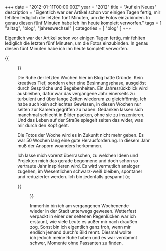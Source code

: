 +++
date = "2012-01-11T00:00:00Z"
year = "2012"
title = "Auf ein Neues"
description = "Eigentlich war der Artikel schon vor einigen Tagen fertig, mir fehlten lediglich die letzten fünf Minuten, um die Fotos einzubinden. In genau diesen fünf Minuten habe ich ihn heute komplett verworfen."
tags = [ "alltag", "blog", "jahreswechsel" ]
categories = [ "blog" ]
+++

Eigentlich war der Artikel schon vor einigen Tagen fertig, mir fehlten lediglich die letzten fünf Minuten, um die Fotos einzubinden. In genau diesen fünf Minuten habe ich ihn heute komplett verworfen.

{{<figure src="/images/2012/20120108-1352-005.jpg" title="Skizze">}}

Die Ruhe der letzten Wochen hier im Blog hatte Gründe. Kein kreatives Tief, sondern eher eine Besinnungsphase, ausgelöst durch Gespräche und Begebenheiten. Ein Jahresrückblick wird ausbleiben, dafür war das vergangene Jahr einerseits zu turbulent und über lange Zeiten wiederum zu gleichförmig. Ich habe auch kein schlechtes Gewissen, in diesen Wochen nur selten zur Kamera gegriffen zu haben. Gedanken lassen sich manchmal schlecht in Bilder packen, ohne sie zu inszenieren. Und das Leben auf der Straße spiegelt selten das wider, was mir durch den Kopf geht.

Die Fotos der Woche wird es in Zukunft nicht mehr geben. Es war 50 Wochen lang eine gute Herausforderung. In diesem Jahr muß der Ansporn woanders herkommen.

Ich lasse mich vorerst überraschen, zu welchen Ideen und Projekten mich das gerade begonnene und doch schon so vertraute Jahr inspirieren wird. Es wird vermutlich analoger zugehen, im Wesentlichen schwarz-weiß bleiben, spontaner und reduzierter werden. Ich bin jedenfalls gespannt (c;

{{<figure src="/images/2012/20120108-1350-003.jpg" title="Steinzeug">}}

Immerhin bin ich am vergangenen Wochenende wieder in der Stadt unterwegs gewesen. Wetterfest verpackt in einer der seltenen Regenlücken war ich erstaunt, wie viele Leute es außer mir nach draußen zog. Sonst bin ich eigentlich ganz froh, wenn mir endlich jemand durch's Bild rennt. Diesmal wollte ich jedoch meine Ruhe haben und es war verdammt schwer, Momente ohne Passanten zu finden.
